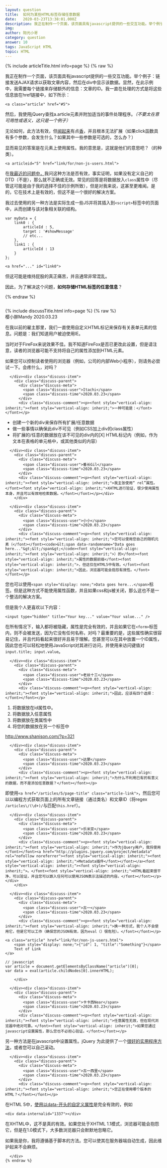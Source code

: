 ```yaml
---
layout: question
title:  如何为某些HTML标签存储任意数据
date:   2020-03-23T13:38:01.000Z
description: 我正在制作一个页面，该页面具有javascript提供的一些交互功能。举个例子：链接发送AJAX请求以获取文章内容，然后在div中显示该数据。显然，在此示...
img: 
author: 阳光小哥
category: question
answer: 10
tags: JavaScript HTML
topic: HTML
---
```

<div class="article-root">
  <div class="article">
    {% include articleTitle.html info=page %}
    {% raw %}
    <div class="article-content"><p><font style="vertical-align: inherit;"><font style="vertical-align: inherit;">我正在制作一个页面，该页面具有javascript提供的一些交互功能。</font><font style="vertical-align: inherit;">举个例子：链接发送AJAX请求以获取文章内容，然后在div中显示该数据。</font><font style="vertical-align: inherit;">显然，在此示例中，我需要每个链接来存储额外的信息：文章的ID。</font><font style="vertical-align: inherit;">我一直在处理的方式是将这些信息放在href链接中，如下所示：</font></font></p>

<pre><code>&lt;a class="article" href="#5"&gt;
</code></pre>

<p><font style="vertical-align: inherit;"><font style="vertical-align: inherit;">然后，我使用jQuery查找a.article元素并附加适当的事件处理程序。</font></font><em><font style="vertical-align: inherit;"><font style="vertical-align: inherit;">（不要太在意可用性或语义，这只是一个例子）</font></font></em></p>

<p><font style="vertical-align: inherit;"><font style="vertical-align: inherit;">无论如何，此方法有效，但</font></font><a href="https://stackoverflow.com/questions/114342/what-are-code-smells-what-is-the-best-way-to-correct-them"><font style="vertical-align: inherit;"><font style="vertical-align: inherit;">闻起来</font></font></a><font style="vertical-align: inherit;"><font style="vertical-align: inherit;">有点</font><a href="https://stackoverflow.com/questions/114342/what-are-code-smells-what-is-the-best-way-to-correct-them"><font style="vertical-align: inherit;">香</font></a><font style="vertical-align: inherit;">，并且根本无法扩展（如果click函数具有多个参数，会发生什么？如果其中一些参数是可选的，怎么办？）</font></font></p>

<p><font style="vertical-align: inherit;"><font style="vertical-align: inherit;">显而易见的答案是在元素上使用属性。</font><font style="vertical-align: inherit;">我的意思是，这就是他们的意思吧？</font><font style="vertical-align: inherit;">（的种类）。</font></font></p>

<pre><code>&lt;a articleid="5" href="link/for/non-js-users.html"&gt;
</code></pre>

<p><font style="vertical-align: inherit;"><font style="vertical-align: inherit;">在</font></font><a href="https://stackoverflow.com/questions/427262/"><font style="vertical-align: inherit;"><font style="vertical-align: inherit;">我最近的问题中，</font></font></a><font style="vertical-align: inherit;"><font style="vertical-align: inherit;">我问这种方法是否有效，事实证明，如果没有定义自己的DTD（不是），那么就不正确或无效。</font><font style="vertical-align: inherit;">常见的回答是将数据放入</font></font><code>class</code><font style="vertical-align: inherit;"><font style="vertical-align: inherit;">属性中（尽管这可能是由于我的选择不佳的示例所致），但是对我来说，这甚至更难闻。</font><font style="vertical-align: inherit;">是的，它在技术上是有效的，但这不是一个很好的解决方案。</font></font></p>

<p><font style="vertical-align: inherit;"><font style="vertical-align: inherit;">我过去使用的另一种方法是实际生成一些JS并将其插入到</font></font><code>&lt;script&gt;</code><font style="vertical-align: inherit;"><font style="vertical-align: inherit;">标签中</font><font style="vertical-align: inherit;">的页面中</font><font style="vertical-align: inherit;">，从而创建与该对象相关联的结构。</font></font></p>

<pre><code>var myData = {<font></font>
    link0 : {<font></font>
        articleId : 5,<font></font>
        target : '#showMessage'<font></font>
        // etc...<font></font>
    },<font></font>
    link1 : {<font></font>
        articleId : 13<font></font>
    }<font></font>
};<font></font>
<font></font>
&lt;a href="..." id="link0"&gt;<font></font>
</code></pre>

<p><font style="vertical-align: inherit;"><font style="vertical-align: inherit;">但这可能是维持屁股的真正痛苦，并且通常非常混乱。</font></font></p>

<p><font style="vertical-align: inherit;"><font style="vertical-align: inherit;">因此，为了解决这个问题，</font></font><strong><font style="vertical-align: inherit;"><font style="vertical-align: inherit;">如何存储HTML标签的任意信息</font></font></strong><font style="vertical-align: inherit;"><font style="vertical-align: inherit;">？</font></font></p></div>
    {% endraw %}
  </div>
  <p style="height: 0;width:0;overflow: hidden;"> 第3079篇《如何为某些HTML标签存储任意数据》来自Winter(https://github.com/aiyld/aiyld.github.io)的站点</p>
  <div class="discuss-wrapper">
    {% include discussTitle.html info=page %}
    {% raw %}
    <div class="discuss-item">
        <div class="discuss-parent">
          <div class="discuss-meta">
            <span class="discuss-user">樱小胖Mandy</span>
            <span class="discuss-time">2020.03.23</span>
          </div>
          <div class="discuss-comment"><p><font style="vertical-align: inherit;"><font style="vertical-align: inherit;">在我以前的雇主那里，我们一直使用自定义HTML标记来保存有关表单元素的信息。</font><font style="vertical-align: inherit;">问题是：我们知道用户被迫使用IE。</font></font></p>

<p><font style="vertical-align: inherit;"><font style="vertical-align: inherit;">当时对于FireFox来说效果不佳。</font><font style="vertical-align: inherit;">我不知道FireFox是否已更改此设置，但是请注意，读者的浏览器可能不支持将自己的属性添加到HTML元素。</font></font></p>

<p><font style="vertical-align: inherit;"><font style="vertical-align: inherit;">如果您可以控制读者使用的浏览器（例如，公司的内部Web小程序），则请务必尝试一下。</font><font style="vertical-align: inherit;">会疼什么，对吗？</font></font></p></div>
        </div>
        
      </div><div class="discuss-item">
        <div class="discuss-parent">
          <div class="discuss-meta">
            <span class="discuss-user">Itachi</span>
            <span class="discuss-time">2020.03.23</span>
          </div>
          <div class="discuss-comment"><p><font style="vertical-align: inherit;"><font style="vertical-align: inherit;">一种可能是：</font></font></p>

<ul>
<li><font style="vertical-align: inherit;"><font style="vertical-align: inherit;">创建一个新的div来保存所有扩展/任意数据</font></font></li>
<li><font style="vertical-align: inherit;"><font style="vertical-align: inherit;">做一些事情以确保此div不可见（例如CSS加上div的class属性）</font></font></li>
<li><font style="vertical-align: inherit;"><font style="vertical-align: inherit;">将扩展的/任意的数据放在该不可见的div内的[X] HTML标记内（例如，作为文本在表格的单元格中，或其他类似的内容）</font></font></li>
</ul></div>
        </div>
        
      </div><div class="discuss-item">
        <div class="discuss-parent">
          <div class="discuss-meta">
            <span class="discuss-user">番长Gil</span>
            <span class="discuss-time">2020.03.23</span>
          </div>
          <div class="discuss-comment"><p><font style="vertical-align: inherit;"><font style="vertical-align: inherit;">我主张使用“ rel”属性。</font><font style="vertical-align: inherit;">XHTML进行验证，很少使用属性本身，并且可以有效地检索数据。</font></font></p></div>
        </div>
        
      </div><div class="discuss-item">
        <div class="discuss-parent">
          <div class="discuss-meta">
            <span class="discuss-user">小小</span>
            <span class="discuss-time">2020.03.23</span>
          </div>
          <div class="discuss-comment"><p><font style="vertical-align: inherit;"><font style="vertical-align: inherit;">您可以使用您自己的随机元素（</font></font><code>&lt;span data-randomname="Data goes here..."&gt;&lt;/span&gt;</code><font style="vertical-align: inherit;"><font style="vertical-align: inherit;">）的</font><font style="vertical-align: inherit;">属性的数据前缀</font><font style="vertical-align: inherit;">，但这仅在HTML5中有效。</font><font style="vertical-align: inherit;">因此，浏览器可能会抱怨有效性。</font></font></p>

<p><font style="vertical-align: inherit;"><font style="vertical-align: inherit;">您也可以使用</font></font><code>&lt;span style="display: none;"&gt;Data goes here...&lt;/span&gt;</code><font style="vertical-align: inherit;"><font style="vertical-align: inherit;">标签。</font><font style="vertical-align: inherit;">但是这种方式不能使用属性函数，并且如果css和js被关闭，那么这也不是一个整洁的解决方案。</font></font></p>

<p><font style="vertical-align: inherit;"><font style="vertical-align: inherit;">但是我个人更喜欢以下内容：</font></font></p>

<pre><code>&lt;input type="hidden" title="Your key..." value="Your value..." /&gt;
</code></pre>

<p><font style="vertical-align: inherit;"><font style="vertical-align: inherit;">在所有情况下，输入都将被隐藏，属性是完全有效的，并且如果它在</font></font><code>&lt;form&gt;</code><font style="vertical-align: inherit;"><font style="vertical-align: inherit;">标签</font><font style="vertical-align: inherit;">内，则不会被发送</font><font style="vertical-align: inherit;">，因为它没有任何名称，对吗？</font><font style="vertical-align: inherit;">最重要的是，这些属性确实很容易记住，并且代码看起来很好并且易于理解。</font><font style="vertical-align: inherit;">您甚至可以在其中放置一个ID属性，因此您也可以轻松地使用JavaScript对其进行访问，并使用来访问键值对</font></font><code>input.title; input.value</code><font style="vertical-align: inherit;"><font style="vertical-align: inherit;">。</font></font></p></div>
        </div>
        
      </div><div class="discuss-item">
        <div class="discuss-parent">
          <div class="discuss-meta">
            <span class="discuss-user">老丝十三</span>
            <span class="discuss-time">2020.03.23</span>
          </div>
          <div class="discuss-comment"><p><font style="vertical-align: inherit;"><font style="vertical-align: inherit;">因此，应该有四个选择：</font></font></p>

<ol>
<li><font style="vertical-align: inherit;"><font style="vertical-align: inherit;">将数据放在id属性中。</font></font></li>
<li><font style="vertical-align: inherit;"><font style="vertical-align: inherit;">将数据放入任意属性</font></font></li>
<li><font style="vertical-align: inherit;"><font style="vertical-align: inherit;">将数据放在类属性中</font></font></li>
<li><font style="vertical-align: inherit;"><font style="vertical-align: inherit;">将您的数据放在另一个标签中</font></font></li>
</ol>

<p><a href="http://www.shanison.com/?p=321" rel="nofollow noreferrer"><font style="vertical-align: inherit;"><font style="vertical-align: inherit;">http://www.shanison.com/?p=321</font></font></a></p></div>
        </div>
        
      </div><div class="discuss-item">
        <div class="discuss-parent">
          <div class="discuss-meta">
            <span class="discuss-user">达蒙</span>
            <span class="discuss-time">2020.03.23</span>
          </div>
          <div class="discuss-comment"><p><font style="vertical-align: inherit;"><font style="vertical-align: inherit;">为什么不利用已有的有意义的数据，而不是添加任意数据？</font></font></p>

<p><font style="vertical-align: inherit;"><font style="vertical-align: inherit;">即使用</font></font><code>&lt;a href="/articles/5/page-title" class="article-link"&gt;</code><font style="vertical-align: inherit;"><font style="vertical-align: inherit;">，然后您可以以编程方式获取页面上的所有文章链接（通过类名）和文章ID（将regex </font></font><code>/articles\/(\d+)/</code><font style="vertical-align: inherit;"><font style="vertical-align: inherit;">与</font><font style="vertical-align: inherit;">匹配</font></font><code>this.href</code><font style="vertical-align: inherit;"><font style="vertical-align: inherit;">）。</font></font></p></div>
        </div>
        
      </div><div class="discuss-item">
        <div class="discuss-parent">
          <div class="discuss-meta">
            <span class="discuss-user">乐米亚</span>
            <span class="discuss-time">2020.03.23</span>
          </div>
          <div class="discuss-comment"><p><font style="vertical-align: inherit;"><font style="vertical-align: inherit;">作为jQuery用户，我将使用</font></font><a href="http://plugins.jquery.com/project/metadata" rel="nofollow noreferrer"><font style="vertical-align: inherit;"><font style="vertical-align: inherit;">Metadata插件</font></font></a><font style="vertical-align: inherit;"><font style="vertical-align: inherit;">。</font><font style="vertical-align: inherit;">HTML看起来很干净，可以验证，并且您可以嵌入任何可以使用JSON表示法描述的内容。</font></font></p></div>
        </div>
        
      </div><div class="discuss-item">
        <div class="discuss-parent">
          <div class="discuss-meta">
            <span class="discuss-user">古一</span>
            <span class="discuss-time">2020.03.23</span>
          </div>
          <div class="discuss-comment"><p><font style="vertical-align: inherit;"><font style="vertical-align: inherit;">换一种方式，我个人不会使用它，但是它可以工作（确保您的JSON有效，因为eval（）很危险）。</font></font></p>

<pre><code>&lt;a class="article" href="link/for/non-js-users.html"&gt;<font></font>
    &lt;span style="display: none;"&gt;{"id": 1, "title":"Something"}&lt;/span&gt;<font></font>
    Text of Link<font></font>
&lt;/a&gt;<font></font>
<font></font>
// javascript<font></font>
var article = document.getElementsByClassName("article")[0];<font></font>
var data = eval(article.childNodes[0].innerHTML);<font></font>
</code></pre></div>
        </div>
        
      </div><div class="discuss-item">
        <div class="discuss-parent">
          <div class="discuss-meta">
            <span class="discuss-user">卡卡西Near</span>
            <span class="discuss-time">2020.03.23</span>
          </div>
          <div class="discuss-comment"><p><font style="vertical-align: inherit;"><font style="vertical-align: inherit;">任意属性无效，但在现代浏览器中绝对可靠。</font><font style="vertical-align: inherit;">如果您通过javascript设置属性，那么您也不必担心验证。</font></font></p>

<p><font style="vertical-align: inherit;"><font style="vertical-align: inherit;">另一种方法是在javascript中设置属性。</font><font style="vertical-align: inherit;">jQuery </font><font style="vertical-align: inherit;">为此</font><font style="vertical-align: inherit;">提供了一个</font></font><a href="http://docs.jquery.com/Core/data" rel="noreferrer"><font style="vertical-align: inherit;"><font style="vertical-align: inherit;">很好的实用程序方法</font></font></a><font style="vertical-align: inherit;"><font style="vertical-align: inherit;">，或者您可以自己滚动。</font></font></p></div>
        </div>
        
      </div><div class="discuss-item">
        <div class="discuss-parent">
          <div class="discuss-meta">
            <span class="discuss-user">古一西里</span>
            <span class="discuss-time">2020.03.23</span>
          </div>
          <div class="discuss-comment"><p><font style="vertical-align: inherit;"><font style="vertical-align: inherit;">您正在使用哪个版本的HTML？</font></font></p>

<p><font style="vertical-align: inherit;"><font style="vertical-align: inherit;">在HTML 5中，</font></font><a href="https://www.w3schools.com/tags/att_global_data.asp" rel="noreferrer"><font style="vertical-align: inherit;"><font style="vertical-align: inherit;">使用以data-开头的自定义属性</font></font></a><font style="vertical-align: inherit;"><font style="vertical-align: inherit;">是完全有效的</font><font style="vertical-align: inherit;">，例如</font></font></p>

<pre><code>&lt;div data-internalid="1337"&gt;&lt;/div&gt;
</code></pre>

<p><font style="vertical-align: inherit;"><font style="vertical-align: inherit;">在XHTML中，这不是真的有效。</font><font style="vertical-align: inherit;">如果您处于XHTML 1.1模式，浏览器可能会抱怨它，但是在1.0模式下，大多数浏览器只会默默地忽略它。</font></font></p>

<p><font style="vertical-align: inherit;"><font style="vertical-align: inherit;">如果我是你，我将遵循基于脚本的方法。</font><font style="vertical-align: inherit;">您可以使其在服务器端自动生成，因此维护起来不会麻烦。</font></font></p></div>
        </div>
        
      </div>
    {% endraw %}
  </div>
<div>
